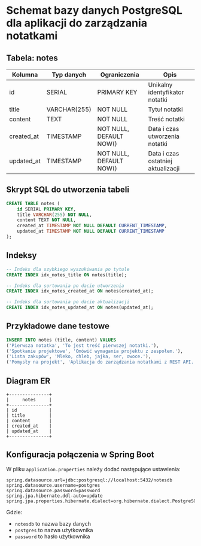 # Schemat bazy danych PostgreSQL dla aplikacji do zarządzania notatkami

## Tabela: notes

| Kolumna      | Typ danych      | Ograniczenia                 | Opis                                |
|--------------|-----------------|------------------------------|-------------------------------------|
| id           | SERIAL          | PRIMARY KEY                  | Unikalny identyfikator notatki      |
| title        | VARCHAR(255)    | NOT NULL                     | Tytuł notatki                       |
| content      | TEXT            | NOT NULL                     | Treść notatki                       |
| created_at   | TIMESTAMP       | NOT NULL, DEFAULT NOW()      | Data i czas utworzenia notatki      |
| updated_at   | TIMESTAMP       | NOT NULL, DEFAULT NOW()      | Data i czas ostatniej aktualizacji  |

## Skrypt SQL do utworzenia tabeli

```sql
CREATE TABLE notes (
    id SERIAL PRIMARY KEY,
    title VARCHAR(255) NOT NULL,
    content TEXT NOT NULL,
    created_at TIMESTAMP NOT NULL DEFAULT CURRENT_TIMESTAMP,
    updated_at TIMESTAMP NOT NULL DEFAULT CURRENT_TIMESTAMP
);
```

## Indeksy

```sql
-- Indeks dla szybkiego wyszukiwania po tytule
CREATE INDEX idx_notes_title ON notes(title);

-- Indeks dla sortowania po dacie utworzenia
CREATE INDEX idx_notes_created_at ON notes(created_at);

-- Indeks dla sortowania po dacie aktualizacji
CREATE INDEX idx_notes_updated_at ON notes(updated_at);
```

## Przykładowe dane testowe

```sql
INSERT INTO notes (title, content) VALUES 
('Pierwsza notatka', 'To jest treść pierwszej notatki.'),
('Spotkanie projektowe', 'Omówić wymagania projektu z zespołem.'),
('Lista zakupów', 'Mleko, chleb, jajka, ser, owoce.'),
('Pomysły na projekt', 'Aplikacja do zarządzania notatkami z REST API.');
```

## Diagram ER

```
+---------------+
|     notes     |
+---------------+
| id            |
| title         |
| content       |
| created_at    |
| updated_at    |
+---------------+
```

## Konfiguracja połączenia w Spring Boot

W pliku `application.properties` należy dodać następujące ustawienia:

```properties
spring.datasource.url=jdbc:postgresql://localhost:5432/notesdb
spring.datasource.username=postgres
spring.datasource.password=password
spring.jpa.hibernate.ddl-auto=update
spring.jpa.properties.hibernate.dialect=org.hibernate.dialect.PostgreSQLDialect
```

Gdzie:
- `notesdb` to nazwa bazy danych
- `postgres` to nazwa użytkownika
- `password` to hasło użytkownika
